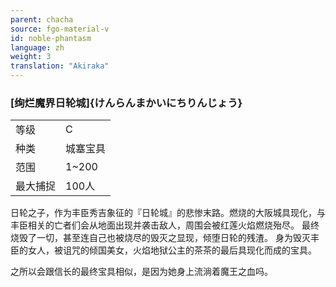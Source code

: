 ```yaml
---
parent: chacha
source: fgo-material-v
id: noble-phantasm
language: zh
weight: 3
translation: "Akiraka"
---
```


### [绚烂魔界日轮城]{けんらんまかいにちりんじょう}

<table>
  <tr><td>等级</td><td>C</td></tr>
  <tr><td>种类</td><td>城塞宝具</td></tr>
  <tr><td>范围</td><td>1~200</td></tr>
  <tr><td>最大捕捉</td><td>100人</td></tr>
</table>

日轮之子，作为丰臣秀吉象征的『日轮城』的悲惨末路。燃烧的大阪城具现化，与丰臣相关的亡者们会从地面出现并袭击敌人，周围会被红莲火焰燃烧殆尽。
最终烧毁了一切，甚至连自己也被烧尽的毁灭之显现，倾堕日轮的残渣。
身为毁灭丰臣的女人，被诅咒的倾国美女，火焰地狱公主的茶茶的最后具现化而成的宝具。

之所以会跟信长的最终宝具相似，是因为她身上流淌着魔王之血吗。

